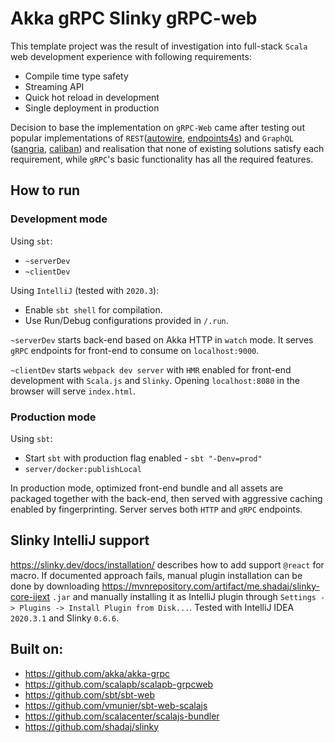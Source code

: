 # Akka gRPC Slinky gRPC-web

This template project was the result of investigation into full-stack `Scala` web development experience with following requirements:

- Compile time type safety
- Streaming API
- Quick hot reload in development
- Single deployment in production

Decision to base the implementation on `gRPC-Web` came after testing out popular 
implementations of `REST`([autowire](https://github.com/lihaoyi/autowire), 
[endpoints4s](https://github.com/endpoints4s/endpoints4s)) and `GraphQL` 
([sangria](https://github.com/sangria-graphql/sangria), 
[caliban](https://github.com/ghostdogpr/caliban)) 
and realisation that none of existing solutions satisfy each requirement, 
while `gRPC`'s basic functionality has all the required features.   

## How to run

### Development mode

Using `sbt`:
- `~serverDev`
- `~clientDev`

Using `IntelliJ` (tested with `2020.3`):
- Enable `sbt shell` for compilation.
- Use Run/Debug configurations provided in `/.run`.

`~serverDev` starts back-end based on Akka HTTP in `watch` mode. 
It serves `gRPC` endpoints for front-end to consume on `localhost:9000`.

`~clientDev` starts `webpack dev server` with `HMR` enabled for front-end development with 
`Scala.js` and `Slinky`. Opening `localhost:8080` in the browser will serve `index.html`.

### Production mode

Using `sbt`:
- Start `sbt` with production flag enabled - `sbt "-Denv=prod"`
- `server/docker:publishLocal`

In production mode, optimized front-end bundle and all assets are packaged together with the back-end, 
then served with aggressive caching enabled by fingerprinting. Server serves both `HTTP` and `gRPC` 
endpoints.

## Slinky IntelliJ support

https://slinky.dev/docs/installation/ describes how to add support `@react` for macro.
If documented approach fails, manual plugin installation can be done by downloading 
https://mvnrepository.com/artifact/me.shadaj/slinky-core-ijext `.jar` 
and manually installing it as IntelliJ plugin through `Settings -> Plugins -> Install Plugin from Disk...`. 
Tested with IntelliJ IDEA `2020.3.1` and Slinky `0.6.6`.

## Built on:
- https://github.com/akka/akka-grpc
- https://github.com/scalapb/scalapb-grpcweb
- https://github.com/sbt/sbt-web
- https://github.com/vmunier/sbt-web-scalajs
- https://github.com/scalacenter/scalajs-bundler
- https://github.com/shadaj/slinky